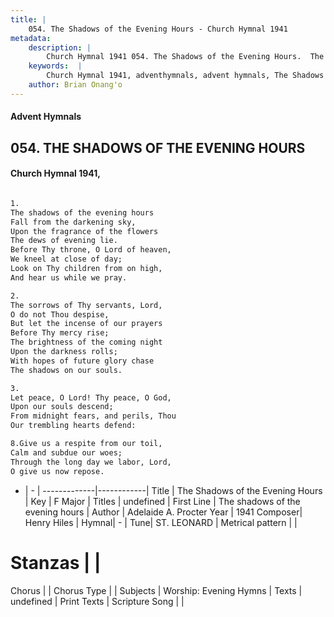 ```yaml
---
title: |
    054. The Shadows of the Evening Hours - Church Hymnal 1941
metadata:
    description: |
        Church Hymnal 1941 054. The Shadows of the Evening Hours.  The shadows of the evening hours  Fall from the darkening sky,  Upon the fragrance of the flowers  The dews of evening lie.  Before Thy throne, O Lord of heaven,  We kneel at close of day;  Look on Thy children from on high,  And hear us while we pray.  
    keywords:  |
        Church Hymnal 1941, adventhymnals, advent hymnals, The Shadows of the Evening Hours, The shadows of the evening hours. 
    author: Brian Onang'o
---
```


#### Advent Hymnals
## 054. THE SHADOWS OF THE EVENING HOURS
####  Church Hymnal 1941,

```txt

1.
The shadows of the evening hours 
Fall from the darkening sky, 
Upon the fragrance of the flowers 
The dews of evening lie. 
Before Thy throne, O Lord of heaven, 
We kneel at close of day; 
Look on Thy children from on high, 
And hear us while we pray. 

2.
The sorrows of Thy servants, Lord, 
O do not Thou despise, 
But let the incense of our prayers 
Before Thy mercy rise; 
The brightness of the coming night 
Upon the darkness rolls; 
With hopes of future glory chase 
The shadows on our souls. 

3.
Let peace, O Lord! Thy peace, O God, 
Upon our souls descend; 
From midnight fears, and perils, Thou 
Our trembling hearts defend: 

8.Give us a respite from our toil, 
Calm and subdue our woes; 
Through the long day we labor, Lord, 
O give us now repose.


```

- |   -  |
-------------|------------|
Title | The Shadows of the Evening Hours |
Key | F Major |
Titles | undefined |
First Line | The shadows of the evening hours |
Author | Adelaide A. Procter
Year | 1941
Composer| Henry Hiles |
Hymnal|  - |
Tune| ST. LEONARD |
Metrical pattern | |
# Stanzas |  |
Chorus |  |
Chorus Type |  |
Subjects | Worship: Evening Hymns |
Texts | undefined |
Print Texts | 
Scripture Song |  |
    
